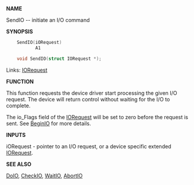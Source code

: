 
**NAME**

SendIO -- initiate an I/O command

**SYNOPSIS**

```c
    SendIO(iORequest)
           A1

    void SendIO(struct IORequest *);

```
Links: [IORequest](_OOYT) 

**FUNCTION**

This function requests the device driver start processing the given
I/O request.  The device will return control without waiting for
the I/O to complete.

The io_Flags field of the [IORequest](_OOYT) will be set to zero before the
request is sent.  See [BeginIO](_OTCB) for more details.

**INPUTS**

iORequest - pointer to an I/O request, or a device specific
extended [IORequest](_OOYT).

**SEE ALSO**

[DoIO](DoIO), [CheckIO](CheckIO), [WaitIO](WaitIO), [AbortIO](_OTFW)
